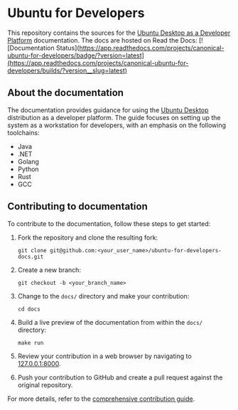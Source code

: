 # Ubuntu for Developers

This repository contains the sources for the [Ubuntu Desktop as a Developer Platform](https://canonical-ubuntu-for-developers.readthedocs-hosted.com/) documentation. The docs are hosted on Read the Docs:
[![Documentation Status](https://app.readthedocs.com/projects/canonical-ubuntu-for-developers/badge/?version=latest](https://app.readthedocs.com/projects/canonical-ubuntu-for-developers/builds/?version__slug=latest)


## About the documentation

The documentation provides guidance for using the [Ubuntu Desktop](https://ubuntu.com/desktop) distribution as a developer platform. The guide focuses on setting up the system as a workstation for developers, with an emphasis on the following toolchains:

* Java
* .NET
* Golang
* Python
* Rust
* GCC


## Contributing to documentation

To contribute to the documentation, follow these steps to get started:

1. Fork the repository and clone the resulting fork:
    ```
    git clone git@github.com:<your_user_name>/ubuntu-for-developers-docs.git
    ```

2. Create a new branch:
    ```
    git checkout -b <your_branch_name>
    ```

3. Change to the `docs/` directory and make your contribution:
    ```
    cd docs
    ```

4. Build a live preview of the documentation from within the `docs/` directory:
    ```
    make run
    ```

5. Review your contribution in a web browser by navigating to [127.0.0.1:8000](http://127.0.0.1:8000/).

6. Push your contribution to GitHub and create a pull request against the original repository.

For more details, refer to the [comprehensive contribution guide](https://canonical-ubuntu-for-developers.readthedocs-hosted.com/en/latest/howto/contribute-docs/).
